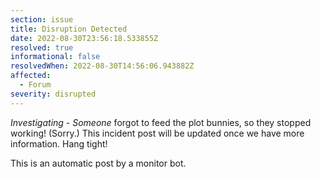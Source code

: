 ```yaml
---
section: issue
title: Disruption Detected
date: 2022-08-30T23:56:18.533855Z
resolved: true
informational: false
resolvedWhen: 2022-08-30T14:56:06.943882Z
affected:
  - Forum
severity: disrupted
---
```

*Investigating* - _Someone_ forgot to feed the plot bunnies, so they stopped working! (Sorry.) This incident post will be updated once we have more information. Hang tight!

This is an automatic post by a monitor bot.
        